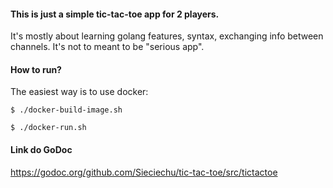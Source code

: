 #### This is just a simple tic-tac-toe app for 2 players.

It's mostly about learning golang features, syntax, exchanging info between channels.
It's not to meant to be "serious app".

#### How to run?
The easiest way is to use docker:

`$ ./docker-build-image.sh`

`$ ./docker-run.sh` 

#### Link do GoDoc
https://godoc.org/github.com/Sieciechu/tic-tac-toe/src/tictactoe
